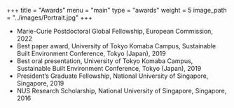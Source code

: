 +++
title = "Awards"
menu = "main"
type = "awards"
weight = 5
image_path = "../images/Portrait.jpg"
+++

- Marie-Curie Postdoctoral Global Fellowship, European Commission, 2022
- Best paper award, University of Tokyo Komaba Campus, Sustainable Built Environment Conference, Tokyo (Japan), 2019
- Best oral presentation, University of Tokyo Komaba Campus, Sustainable Built Environment Conference, Tokyo (Japan), 2019
- President’s Graduate Fellowship, National University of Singapore, Singapore, 2019 
- NUS Research Scholarship, National University of Singapore, Singapore, 2016 